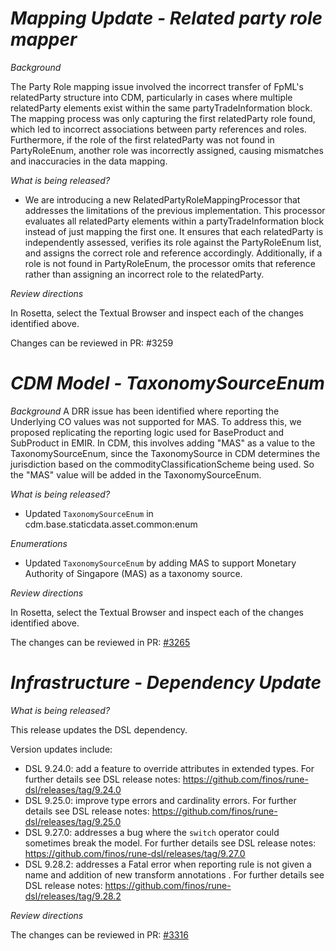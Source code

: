 # _Mapping Update - Related party role mapper_

_Background_

The Party Role mapping issue involved the incorrect transfer of FpML's relatedParty structure into CDM, particularly in cases where multiple relatedParty elements exist within the same partyTradeInformation block. The mapping process was only capturing the first relatedParty role found, which led to incorrect associations between party references and roles. Furthermore, if the role of the first relatedParty was not found in PartyRoleEnum, another role was incorrectly assigned, causing mismatches and inaccuracies in the data mapping.


_What is being released?_

- We are introducing a new RelatedPartyRoleMappingProcessor that addresses the limitations of the previous implementation. This processor evaluates all relatedParty elements within a partyTradeInformation block instead of just mapping the first one. It ensures that each relatedParty is independently assessed, verifies its role against the PartyRoleEnum list, and assigns the correct role and reference accordingly. Additionally, if a role is not found in PartyRoleEnum, the processor omits that reference rather than assigning an incorrect role to the relatedParty.

_Review directions_

In Rosetta, select the Textual Browser and inspect each of the changes identified above.

Changes can be reviewed in PR: #3259

# _CDM Model - TaxonomySourceEnum_

_Background_
A DRR issue has been identified where reporting the Underlying CO values was not supported for MAS. To address this, we proposed replicating the reporting logic used for BaseProduct and SubProduct in EMIR. In CDM, this involves adding "MAS" as a value to the TaxonomySourceEnum, since the TaxonomySource in CDM determines the jurisdiction based on the commodityClassificationScheme being used. So the "MAS" value will be added in the TaxonomySourceEnum.

_What is being released?_

- Updated `TaxonomySourceEnum` in cdm.base.staticdata.asset.common:enum

_Enumerations_

- Updated `TaxonomySourceEnum` by adding MAS to support Monetary Authority of Singapore (MAS) as a taxonomy source.

_Review directions_

In Rosetta, select the Textual Browser and inspect each of the changes identified above.

The changes can be reviewed in PR: [#3265](https://github.com/finos/common-domain-model/pull/3265)

# _Infrastructure - Dependency Update_

_What is being released?_

This release updates the DSL dependency.

Version updates include:
- DSL 9.24.0: add a feature to override attributes in extended types. For further details see DSL release notes: https://github.com/finos/rune-dsl/releases/tag/9.24.0
- DSL 9.25.0: improve type errors and cardinality errors. For further details see DSL release notes: https://github.com/finos/rune-dsl/releases/tag/9.25.0
- DSL 9.27.0: addresses a bug where the `switch` operator could sometimes break the model. For further details see DSL release notes: https://github.com/finos/rune-dsl/releases/tag/9.27.0
- DSL 9.28.2: addresses a Fatal error when reporting rule is not given a name and addition of new transform annotations . For further details see DSL release notes: https://github.com/finos/rune-dsl/releases/tag/9.28.2

_Review directions_

The changes can be reviewed in PR: [#3316](https://github.com/finos/common-domain-model/pull/3316)
